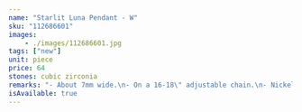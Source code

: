 ```yaml
---
name: "Starlit Luna Pendant - W"
sku: "112686601"
images:
    - ./images/112686601.jpg
tags: ["new"]
unit: piece
price: 64
stones: cubic zirconia
remarks: "- About 7mm wide.\n- On a 16-18\" adjustable chain.\n- Nickel-free."
isAvailable: true
---
```

